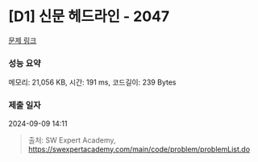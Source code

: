 # [D1] 신문 헤드라인 - 2047 

[문제 링크](https://swexpertacademy.com/main/code/problem/problemDetail.do?contestProbId=AV5QKsLaAy0DFAUq) 

### 성능 요약

메모리: 21,056 KB, 시간: 191 ms, 코드길이: 239 Bytes

### 제출 일자

2024-09-09 14:11



> 출처: SW Expert Academy, https://swexpertacademy.com/main/code/problem/problemList.do